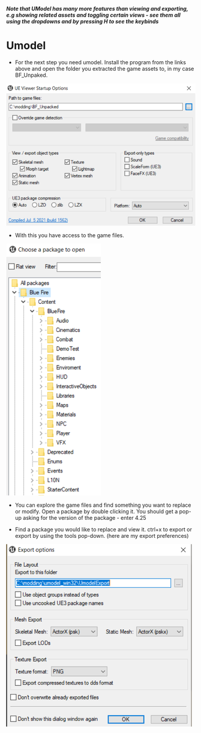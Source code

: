 ***Note that UModel has many more features than viewing and exporting, e.g showing related assets and toggling certain views - see them all using the dropdowns and by pressing H to see the keybinds***

# Umodel

- For the next step you need umodel. Install the program from the links above and open the folder you extracted the game assets to, in my case BF_Unpaked.

![](Images/Umodel.PNG)

- With this you have access to the game files.

![](Images/Umodel2.PNG)

- You can explore the game files and find something you want to replace or modify. Open a package by double clicking it. You should get a pop-up asking for the version of the package - enter 4.25

- Find a package you would like to replace and view it. ctrl+x to export or export by using the tools pop-down. (here are my export preferences)

![](Images/Capture.PNG)


